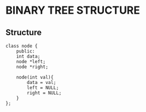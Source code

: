 # BINARY TREE STRUCTURE

## Structure

```
class node {
    public:
    int data;
    node *left;
    node *right;

    node(int val){
        data = val;
        left = NULL;
        right = NULL;
    }
};
```
